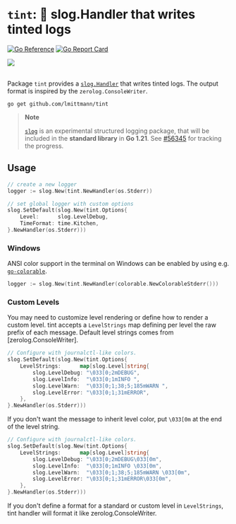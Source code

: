 # `tint`: 🌈 **slog.Handler** that writes tinted logs

[![Go Reference](https://pkg.go.dev/badge/github.com/lmittmann/tint.svg)](https://pkg.go.dev/github.com/lmittmann/tint)
[![Go Report Card](https://goreportcard.com/badge/github.com/lmittmann/tint)](https://goreportcard.com/report/github.com/lmittmann/tint)

<picture>
    <source media="(prefers-color-scheme: dark)" srcset="https://user-images.githubusercontent.com/3458786/230217128-1ccce237-bf6c-42f5-b026-a86720541584.png">
    <source media="(prefers-color-scheme: light)" srcset="https://user-images.githubusercontent.com/3458786/230217128-1ccce237-bf6c-42f5-b026-a86720541584.png">
    <img src="https://user-images.githubusercontent.com/3458786/230217128-1ccce237-bf6c-42f5-b026-a86720541584.png">
</picture>
<br>
<br>

Package `tint` provides a [`slog.Handler`](https://pkg.go.dev/golang.org/x/exp/slog#Handler) that writes tinted logs. The output format is inspired by the `zerolog.ConsoleWriter`.

```
go get github.com/lmittmann/tint
```

> **Note**
>
> [`slog`](https://pkg.go.dev/golang.org/x/exp/slog) is an experimental structured logging package, that will be included in the **standard library** in **Go 1.21**. See [#56345](https://github.com/golang/go/issues/56345) for tracking the progress.


## Usage

```go
// create a new logger
logger := slog.New(tint.NewHandler(os.Stderr))

// set global logger with custom options
slog.SetDefault(slog.New(tint.Options{
	Level:      slog.LevelDebug,
	TimeFormat: time.Kitchen,
}.NewHandler(os.Stderr)))
```

### Windows

ANSI color support in the terminal on Windows can be enabled by using e.g. [`go-colorable`](https://github.com/mattn/go-colorable).

```go
logger := slog.New(tint.NewHandler(colorable.NewColorableStderr()))
```

### Custom Levels

You may need to customize level rendering or define how to render a custom level.
tint accepts a `LevelStrings` map defining per level the raw prefix of each message.
Default level strings comes from [zerolog.ConsoleWriter].

```go
// Configure with journalctl-like colors.
slog.SetDefault(slog.New(tint.Options{
	LevelStrings:      map[slog.Level]string{
		slog.LevelDebug: "\033[0;2mDEBUG",
		slog.LevelInfo:  "\033[0;1mINFO ",
		slog.LevelWarn:  "\033[0;1;38;5;185mWARN ",
		slog.LevelError: "\033[0;1;31mERROR",
    },
}.NewHandler(os.Stderr)))
```

If you don't want the message to inherit level color, put `\033[0m` at the end of the level string.

```go
// Configure with journalctl-like colors.
slog.SetDefault(slog.New(tint.Options{
	LevelStrings:      map[slog.Level]string{
		slog.LevelDebug: "\033[0;2mDEBUG\033[0m",
		slog.LevelInfo:  "\033[0;1mINFO \033[0m",
		slog.LevelWarn:  "\033[0;1;38;5;185mWARN \033[0m",
		slog.LevelError: "\033[0;1;31mERROR\033[0m",
    },
}.NewHandler(os.Stderr)))
```

If you don't define a format for a standard or custom level in `LevelStrings`, tint handler will format it like zerolog.ConsoleWriter.
